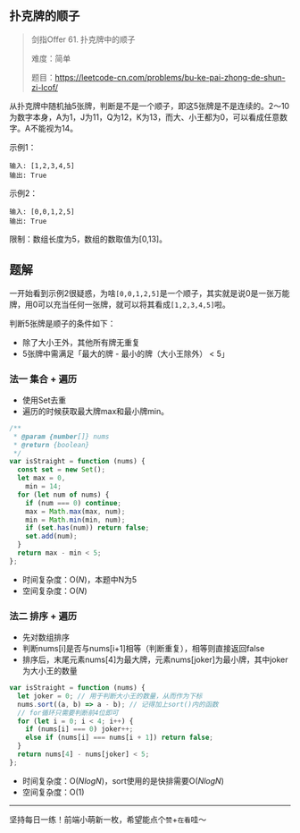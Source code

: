 ## 扑克牌的顺子

> 剑指Offer 61. 扑克牌中的顺子
>
> 难度：简单
>
> 题目：https://leetcode-cn.com/problems/bu-ke-pai-zhong-de-shun-zi-lcof/

从扑克牌中随机抽5张牌，判断是不是一个顺子，即这5张牌是不是连续的。2～10为数字本身，A为1，J为11，Q为12，K为13，而大、小王都为0，可以看成任意数字。A不能视为14。

示例1：

```
输入: [1,2,3,4,5]
输出: True
```

示例2：

```
输入: [0,0,1,2,5]
输出: True
```

限制：数组长度为5，数组的数取值为[0,13]。

## 题解

一开始看到示例2很疑惑，为啥`[0,0,1,2,5]`是一个顺子，其实就是说0是一张万能牌，用0可以充当任何一张牌，就可以将其看成`[1,2,3,4,5]`啦。

判断5张牌是顺子的条件如下：

- 除了大小王外，其他所有牌无重复
- 5张牌中需满足「最大的牌 - 最小的牌（大小王除外） < 5」

### 法一 集合 + 遍历

- 使用Set去重
- 遍历的时候获取最大牌max和最小牌min。

```javascript
/**
 * @param {number[]} nums
 * @return {boolean}
 */
var isStraight = function (nums) {
  const set = new Set();
  let max = 0,
    min = 14;
  for (let num of nums) {
    if (num === 0) continue;
    max = Math.max(max, num);
    min = Math.min(min, num);
    if (set.has(num)) return false;
    set.add(num);
  }
  return max - min < 5;
};
```

- 时间复杂度：O($N$)，本题中N为5
- 空间复杂度：O($N$)

### 法二 排序 + 遍历

- 先对数组排序
- 判断nums[i]是否与nums[i+1]相等（判断重复），相等则直接返回false
- 排序后，末尾元素nums[4]为最大牌，元素nums[joker]为最小牌，其中joker为大小王的数量

```javascript
var isStraight = function (nums) {
  let joker = 0; // 用于判断大小王的数量，从而作为下标
  nums.sort((a, b) => a - b); // 记得加上sort()内的函数
  // for循环只需要判断前4位即可
  for (let i = 0; i < 4; i++) {
    if (nums[i] === 0) joker++;
    else if (nums[i] === nums[i + 1]) return false;
  }
  return nums[4] - nums[joker] < 5;
};
```

- 时间复杂度：O($NlogN$)，sort使用的是快排需要O($NlogN$)
- 空间复杂度：O($1$)

****

坚持每日一练！前端小萌新一枚，希望能点个`赞`+`在看`哇～

